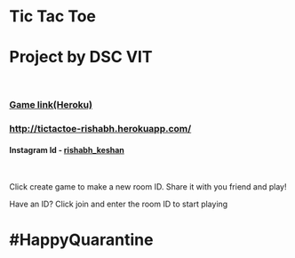 # Tic Tac Toe

<h1>Project by DSC VIT</h1>
</br>
<h3><a href="http://tictactoe-rishabh.herokuapp.com/">Game link(Heroku)</a></h3>
<h3><a href="http://tictactoe-rishabh.herokuapp.com/">http://tictactoe-rishabh.herokuapp.com/</a></h3>
<strong><h4> <p>Instagram Id - <a href="https://www.instagram.com/rishabh_keshan/">rishabh_keshan</a></h4></strong>
  </br>
  <p>Click create game to make a new room ID. Share it with you friend and play!</p>
  <p>Have an ID? Click join and enter the room ID to start playing</p>
  
  # #HappyQuarantine
  

